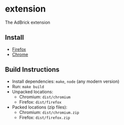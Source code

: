 # extension

The AdBrick extension

## Install

- [Firefox](https://addons.mozilla.org/en-US/firefox/addon/adbrick)
- [Chrome](https://chromewebstore.google.com/detail/adbrick/lceleahfonekbbkkmfoefkldfedghjgl)

## Build Instructions

- Install dependencies: `make`, `node` (any modern version)
- Run: `make build`
- Unpacked locations:
  - Chromium: `dist/chromium`
  - Firefox: `dist/firefox`
- Packed locations (zip files):
  - Chromium: `dist/chromium.zip`
  - Firefox: `dist/firefox.zip`
